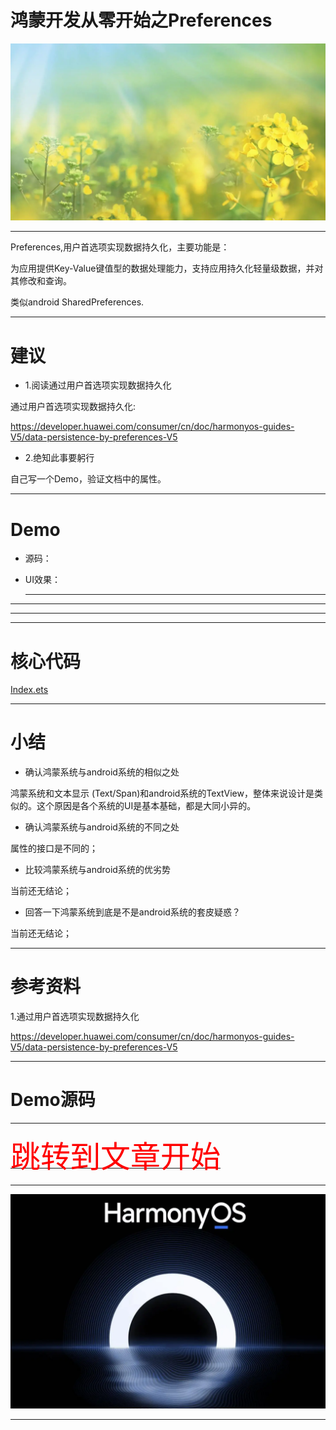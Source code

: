 # 鸿蒙开发从零开始之Preferences

<img src="../image/flower_006.png">


---

Preferences,用户首选项实现数据持久化，主要功能是：

为应用提供Key-Value键值型的数据处理能力，支持应用持久化轻量级数据，并对其修改和查询。

类似android SharedPreferences.

---


# 建议

- 1.阅读通过用户首选项实现数据持久化

通过用户首选项实现数据持久化:

https://developer.huawei.com/consumer/cn/doc/harmonyos-guides-V5/data-persistence-by-preferences-V5

 - 2.绝知此事要躬行
 
 自己写一个Demo，验证文档中的属性。


 ---

 # Demo



- 源码：



- UI效果：



  ---



---



---




---

# 核心代码


[Index.ets](./Index.ets)



---

# 小结


- 确认鸿蒙系统与android系统的相似之处

鸿蒙系统和文本显示 (Text/Span)和android系统的TextView，整体来说设计是类似的。这个原因是各个系统的UI是基本基础，都是大同小异的。


- 确认鸿蒙系统与android系统的不同之处

属性的接口是不同的；


- 比较鸿蒙系统与android系统的优劣势

当前还无结论；


- 回答一下鸿蒙系统到底是不是android系统的套皮疑惑？

当前还无结论；

---

# 参考资料

1.通过用户首选项实现数据持久化

https://developer.huawei.com/consumer/cn/doc/harmonyos-guides-V5/data-persistence-by-preferences-V5


---

# Demo源码




---

[<font face='黑体' color=#ff0000 size=40 >跳转到文章开始</font>](#鸿蒙开发从零开始之Preferences)

---

<img src="../image/harmony_os_001.png">

---

